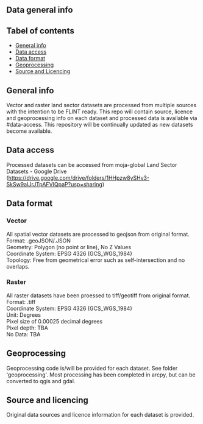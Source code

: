 ## Data general info

## Tabel of contents
* [General info](#general-info)
* [Data access](#data-access)
* [Data format](#data-format)
* [Geoprocessing](#geoprocessing)
* [Source and Licencing](#source-and-licencing)

## General info
Vector and raster land sector datasets are processed from multiple sources with the intention to be FLINT ready. This repo will contain source, licence and geoprocessing info on each dataset and processed data is available via #data-access. This repository will be continually updated as new datasets become available.

## Data access
Processed datasets can be accessed from moja-global Land Sector Datasets - Google Drive (https://drive.google.com/drive/folders/1HHpzw8ySHv3-SkSw9aIJrJTpAFVIQpaP?usp=sharing)

## Data format
### Vector
All spatial vector datasets are processed to geojson from original format.\
Format: .geoJSON/.JSON\
Geometry: Polygon (no point or line), No Z Values\
Coordinate System: EPSG 4326 (GCS_WGS_1984)\
Topology: Free from geometrical error such as self-intersection and no overlaps.

### Raster
All raster datasets have been proessed to tiff/geotiff from original format.\
Format: .tiff\
Coordinate System: EPSG 4326 (GCS_WGS_1984)\
Unit: Degrees\
Pixel size of 0.00025 decimal degrees\
Pixel depth: TBA\
No Data: TBA

## Geoprocessing
Geoprocessing code is/will be provided for each dataset. See folder 'geoprocessing'. Most processing has been completed in arcpy, but can be converted to qgis and gdal.

## Source and licencing
Original data sources and licence information for each dataset is provided.
